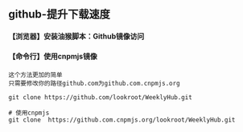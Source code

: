 ## github-提升下载速度

#### 【浏览器】安装油猴脚本：Github镜像访问

#### 【命令行】使用cnpmjs镜像

    这个方法更加的简单
    只需要修改你的路径github.com为github.com.cnpmjs.org


```
git clone https://github.com/lookroot/WeeklyHub.git

# 使用cnpmjs
git clone  https://github.com.cnpmjs.org/lookroot/WeeklyHub.git
```
